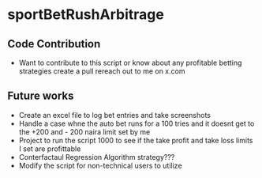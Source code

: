 # sportBetRushArbitrage



## Code Contribution
- Want to contribute to this script or know about any profitable betting strategies create a pull rereach out to me on x.com

## Future works
- Create an excel file to log bet entries and take screenshots
- Handle a case whne the auto bet runs for a 100 tries and it doesnt get to the +200 and - 200 naira limit  set by me
- Project to run the script 1000 to see if the take profit and take loss limits I set are profittable
- Conterfactaul Regression Algorithm strategy???
- Modify the script for non-technical users to utilize
